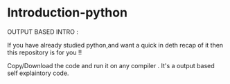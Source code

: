 # Introduction-python

OUTPUT BASED INTRO :

If you have already studied python,and want a quick in deth recap of it then this repository is for you !! 

Copy/Download the code and run it on any compiler .
It's a output based self explaintory code. 
